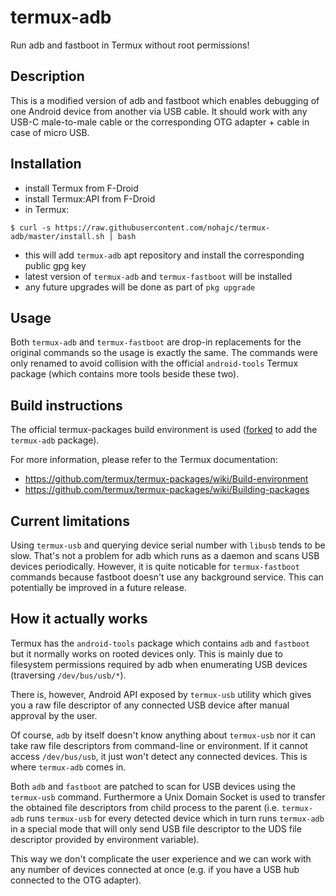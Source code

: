 # termux-adb

Run adb and fastboot in Termux without root permissions!

## Description

This is a modified version of adb and fastboot which enables debugging of one Android device from another via USB cable.
It should work with any USB-C male-to-male cable or the corresponding OTG adapter + cable in case of micro USB.

## Installation

- install Termux from F-Droid
- install Termux:API from F-Droid
- in Termux:
```
$ curl -s https://raw.githubusercontent.com/nohajc/termux-adb/master/install.sh | bash
```

- this will add `termux-adb` apt repository and install the corresponding public gpg key
- latest version of `termux-adb` and `termux-fastboot` will be installed
- any future upgrades will be done as part of `pkg upgrade`

## Usage

Both `termux-adb` and `termux-fastboot` are drop-in replacements for the original commands so the usage is exactly the same.
The commands were only renamed to avoid collision with the official `android-tools` Termux package (which contains more tools beside these two).

## Build instructions

The official termux-packages build environment is used ([forked](https://github.com/nohajc/termux-packages) to add the `termux-adb` package).

For more information, please refer to the Termux documentation:
- https://github.com/termux/termux-packages/wiki/Build-environment
- https://github.com/termux/termux-packages/wiki/Building-packages

## Current limitations

Using `termux-usb` and querying device serial number with `libusb` tends to be slow. That's not a problem for adb which runs as a daemon and scans USB devices periodically. However, it is quite noticable for `termux-fastboot` commands because fastboot doesn't use any background service. This can potentially be improved in a future release.

## How it actually works

Termux has the `android-tools` package which contains `adb` and `fastboot` but it normally works on rooted devices only.
This is mainly due to filesystem permissions required by adb when enumerating USB devices (traversing `/dev/bus/usb/*`).

There is, however, Android API exposed by `termux-usb` utility which gives you a raw file descriptor of any connected USB device after manual approval by the user.

Of course, `adb` by itself doesn't know anything about `termux-usb` nor it can take raw file descriptors from command-line or environment.
If it cannot access `/dev/bus/usb`, it just won't detect any connected devices. This is where `termux-adb` comes in.

Both `adb` and `fastboot` are patched to scan for USB devices using the `termux-usb` command. Furthermore a Unix Domain Socket is used to transfer the obtained file descriptors from child process to the parent (i.e. `termux-adb` runs `termux-usb` for every detected device which in turn runs `termux-adb` in a special mode that will only send USB file descriptor to the UDS file descriptor provided by environment variable).

This way we don't complicate the user experience and we can work with any number of devices connected at once (e.g. if you have a USB hub connected to the OTG adapter).
